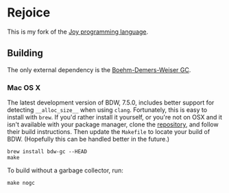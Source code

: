 # Rejoice

This is my fork of the [Joy programming language][joy].

## Building

The only external dependency is the [Boehm-Demers-Weiser GC][bdw].

### Mac OS X

The latest development version of BDW, 7.5.0, includes better support
for detecting `__alloc_size__` when using `clang`. Fortunately, this
is easy to install with `brew`. If you'd rather install it yourself,
or you're not on OSX and it isn't available with your package manager,
clone the [repository][bdw-git], and follow their build instructions.
Then update the `Makefile` to locate your build of BDW. (Hopefully
this can be handled better in the future.)

```
brew install bdw-gc --HEAD
make
```

To build without a garbage collector, run:

```
make nogc
```

[joy]: http://www.latrobe.edu.au/humanities/research/research-projects/past-projects/joy-programming-language
[bdw]: http://hboehm.info/gc/
[bdw-git]: https://github.com/ivmai/bdwgc
